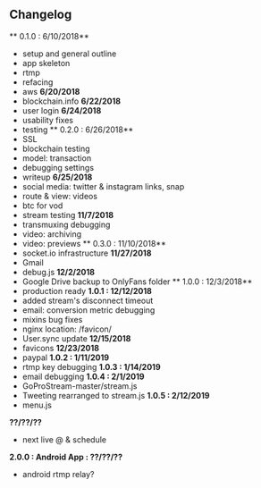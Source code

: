 ## Changelog

** 0.1.0 : 6/10/2018**
 - setup and general outline
 - app skeleton
 - rtmp
 - refacing
 - aws
**6/20/2018**
 - blockchain.info
**6/22/2018**
 - user login
**6/24/2018**
 - usability fixes
 - testing
** 0.2.0 : 6/26/2018**
 - SSL
 - blockchain testing
 - model: transaction
 - debugging settings
 - writeup
**6/25/2018**
 - social media: twitter & instagram links, snap
 - route & view: videos
 - btc for vod
 - stream testing
**11/7/2018**
 - transmuxing debugging
 - video: archiving
 - video: previews
** 0.3.0 : 11/10/2018**
 - socket.io infrastructure
**11/27/2018**
 - Gmail
 - debug.js
**12/2/2018**
 - Google Drive backup to OnlyFans folder
 ** 1.0.0 : 12/3/2018**
 - production ready
 **1.0.1 : 12/12/2018**
 - added stream's disconnect timeout
 - email: conversion metric debugging
 - mixins bug fixes
 - nginx location: /favicon/
 - User.sync update
 **12/15/2018**
 - favicons
 **12/23/2018**
 - paypal
 **1.0.2 : 1/11/2019**
 - rtmp key debugging
 **1.0.3 : 1/14/2019**
 - email debugging
 **1.0.4 : 2/1/2019**
 - GoProStream-master/stream.js
 - Tweeting rearranged to stream.js
 **1.0.5 : 2/12/2019**
 - menu.js
 
 **??/??/??**
 - next live @ & schedule


**2.0.0 : Android App : ??/??/??**
 - android rtmp relay?